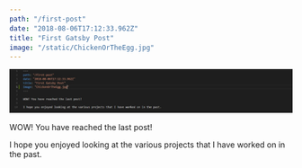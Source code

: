 ```yaml
---
path: "/first-post"
date: "2018-08-06T17:12:33.962Z"
title: "First Gatsby Post"
image: "/static/ChickenOrTheEgg.jpg"
---
```


![](/static/ChickenOrTheEgg.jpg)

WOW! You have reached the last post!

I hope you enjoyed looking at the various projects that I have worked on in the past.